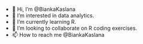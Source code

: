 - 👋 Hi, I’m @BiankaKaslana
- 👀 I’m interested in data analytics.
- 🌱 I’m currently learning R.
- 💞️ I’m looking to collaborate on R coding exercises.
- 📫 How to reach me @BiankaKaslana

<!---
BiankaKaslana/BiankaKaslana is a ✨ special ✨ repository because its `README.md` (this file) appears on your GitHub profile.
You can click the Preview link to take a look at your changes.
--->
